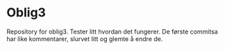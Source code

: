 # Oblig3
Repository for oblig3.
Tester litt hvordan det fungerer.
De første commitsa har like kommentarer, slurvet litt og glemte å endre de. 
